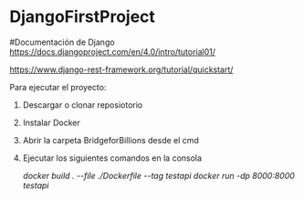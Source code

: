 # DjangoFirstProject

#Documentación de Django
https://docs.djangoproject.com/en/4.0/intro/tutorial01/

https://www.django-rest-framework.org/tutorial/quickstart/


Para ejecutar el proyecto:

1)  Descargar o clonar reposiotorio
2)  Instalar Docker
3)  Abrir la carpeta BridgeforBillions desde el cmd
4)  Ejecutar los siguientes comandos en la consola

    *docker build . --file ./Dockerfile --tag testapi*
    *docker run -dp 8000:8000 testapi*
